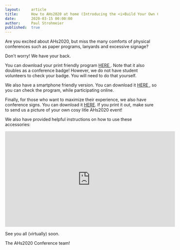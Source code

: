 ```yaml
---
layout:     article
title:      How to AHs2020 at home (Introducing the <i>Build Your Own Conference</i> Kit)
date:       2020-03-15 00:00:00
author:     Paul Strohmeier
published:  true
---
```


Are you excited about AHs2020, but miss the many comforts of physical conferences such as paper programs, lanyards and excessive signage?

Don't worry! We have your back.

You can download your print friendly program <a href="https://augmented-humans.org/img/print/Program_AHs_Print_Version.pdf"> HERE </a>. Note that it also doubles as a conference badge! However, we do not have student volunteers to check your badge. You will need to do that yourself.

We also have a smartphone friendly version. You can download it <a href="https://augmented-humans.org/img/print/Program_AHs_Web_Version.pdf"> HERE </a>, so you can check the program, while participating online.

Finally, for those who want to maximize their experience, we also have conference signs. You can download it <a href="https://augmented-humans.org/img/print/ConferenceSign.pdf"> HERE</a>. If you print it out, make sure to send us a picture of your own cosy litle AHs2020 event!
						
We also have provided helpful instructions on how to use these accessories:

<iframe width="560" height="315" src="https://www.youtube.com/embed/vGyxaXFz33Q" frameborder="0" allow="accelerometer; autoplay; encrypted-media; gyroscope; picture-in-picture" allowfullscreen></iframe>

See you all (virtually) soon.

The AHs2020 Conference team!